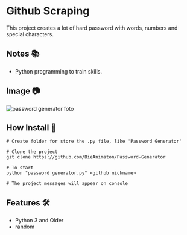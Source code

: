 # Github Scraping

This project creates a lot of hard password with words, numbers and special characters.

## Notes :books:
- Python programming to train skills.

## Image :camera:
![password generator foto](https://user-images.githubusercontent.com/52220244/112775035-fdb0d380-9011-11eb-8570-b26e4565ac22.JPG)

## How Install :bookmark_tabs:
```
# Create folder for store the .py file, like 'Password Generator'

# Clone the project
git clone https://github.com/BieAnimaton/Password-Generator

# To start
python "password generator.py" <github nickname>

# The project messages will appear on console
```

## Features :hammer_and_wrench:
- Python 3 and Older
- random
